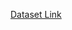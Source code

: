 [Dataset Link](https://drive.google.com/file/d/1zc9JX2JNZShUhYrE6UOrXJe03waRrqsa/view?usp=sharing)

